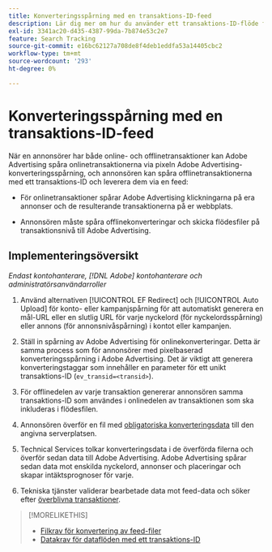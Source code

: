```yaml
---
title: Konverteringsspårning med en transaktions-ID-feed
description: Lär dig mer om hur du använder ett transaktions-ID-flöde för konverteringsspårningsdata.
exl-id: 3341ac20-d435-4387-99da-7b874e53c2e7
feature: Search Tracking
source-git-commit: e16bc62127a708de8f4deb1eddfa53a14405cbc2
workflow-type: tm+mt
source-wordcount: '293'
ht-degree: 0%

---
```


# Konverteringsspårning med en transaktions-ID-feed

När en annonsörer har både online- och offlinetransaktioner kan Adobe Advertising spåra onlinetransaktionerna via pixeln Adobe Advertising-konverteringsspårning, och annonsören kan spåra offlinetransaktionerna med ett transaktions-ID och leverera dem via en feed:

* För onlinetransaktioner spårar Adobe Advertising klickningarna på era annonser och de resulterande transaktionerna på er webbplats.

* Annonsören måste spåra offlinekonverteringar och skicka flödesfiler på transaktionsnivå till Adobe Advertising.

## Implementeringsöversikt

*Endast kontohanterare, [!DNL Adobe] kontohanterare och administratörsanvändarroller*

1. Använd alternativen [!UICONTROL EF Redirect] och [!UICONTROL Auto Upload] för konto- eller kampanjspårning för att automatiskt generera en mål-URL eller en slutlig URL för varje nyckelord (för nyckelordsspårning) eller annons (för annonsnivåspårning) i kontot eller kampanjen.

1. Ställ in spårning av Adobe Advertising för onlinekonverteringar. Detta är samma process som för annonsörer med pixelbaserad konverteringsspårning i Adobe Advertising. Det är viktigt att generera konverteringstaggar som innehåller en parameter för ett unikt transaktions-ID (`ev_transid=<transid>`).

1. För offlinedelen av varje transaktion genererar annonsören samma transaktions-ID som användes i onlinedelen av transaktionen som ska inkluderas i flödesfilen.

1. Annonsören överför en fil med [obligatoriska konverteringsdata](/help/search-social-commerce/tracking/feed-transaction-id-data-requirements.md) till den angivna serverplatsen.

1. Technical Services tolkar konverteringsdata i de överförda filerna och överför sedan data till Adobe Advertising. Adobe Advertising spårar sedan data mot enskilda nyckelord, annonser och placeringar och skapar intäktsprognoser för varje.

1. Tekniska tjänster validerar bearbetade data mot feed-data och söker efter [överblivna transaktioner](/help/search-social-commerce/glossary.md#o-p).

>[!MORELIKETHIS]
>
>* [Filkrav för konvertering av feed-filer](feed-file-requirements.md)
>* [Datakrav för dataflöden med ett transaktions-ID](/help/search-social-commerce/tracking/feed-transaction-id-data-requirements.md)
